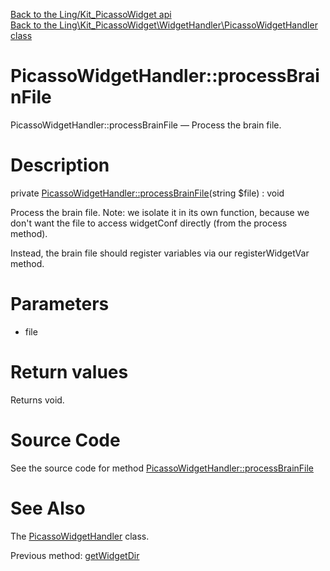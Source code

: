 [Back to the Ling/Kit_PicassoWidget api](https://github.com/lingtalfi/Kit_PicassoWidget/blob/master/doc/api/Ling/Kit_PicassoWidget.md)<br>
[Back to the Ling\Kit_PicassoWidget\WidgetHandler\PicassoWidgetHandler class](https://github.com/lingtalfi/Kit_PicassoWidget/blob/master/doc/api/Ling/Kit_PicassoWidget/WidgetHandler/PicassoWidgetHandler.md)


PicassoWidgetHandler::processBrainFile
================



PicassoWidgetHandler::processBrainFile — Process the brain file.




Description
================


private [PicassoWidgetHandler::processBrainFile](https://github.com/lingtalfi/Kit_PicassoWidget/blob/master/doc/api/Ling/Kit_PicassoWidget/WidgetHandler/PicassoWidgetHandler/processBrainFile.md)(string $file) : void




Process the brain file.
Note: we isolate it in its own function, because we don't want the file to access widgetConf directly (from the process method).

Instead, the brain file should register variables via our registerWidgetVar method.




Parameters
================


- file

    


Return values
================

Returns void.








Source Code
===========
See the source code for method [PicassoWidgetHandler::processBrainFile](https://github.com/lingtalfi/Kit_PicassoWidget/blob/master/WidgetHandler/PicassoWidgetHandler.php#L425-L428)


See Also
================

The [PicassoWidgetHandler](https://github.com/lingtalfi/Kit_PicassoWidget/blob/master/doc/api/Ling/Kit_PicassoWidget/WidgetHandler/PicassoWidgetHandler.md) class.

Previous method: [getWidgetDir](https://github.com/lingtalfi/Kit_PicassoWidget/blob/master/doc/api/Ling/Kit_PicassoWidget/WidgetHandler/PicassoWidgetHandler/getWidgetDir.md)<br>

